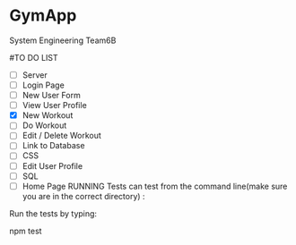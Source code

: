 # GymApp
 System Engineering Team6B

#TO DO LIST
- [ ] Server
- [ ] Login Page
- [ ] New User Form
- [ ] View User Profile
- [x] New Workout
- [ ] Do Workout
- [ ] Edit / Delete Workout
- [ ] Link to Database
- [ ] CSS
- [ ] Edit User Profile
- [ ] SQL  
- [ ] Home Page
RUNNING Tests
 can test  from the command line(make sure you are in the correct directory) :

Run the tests by typing:

npm test
